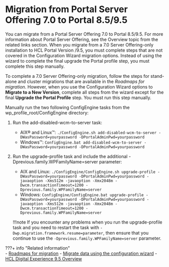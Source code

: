 # Migration from Portal Server Offering 7.0 to Portal 8.5/9.5

You can migrate from a Portal Server Offering 7.0 to Portal 8.5/9.5. For more information about Portal Server Offering, see the Overview topic from the related links section. When you migrate from a 7.0 Server Offering-only installation to HCL Portal Version /9.5, you must complete steps that are not covered in the Configuration Wizard migration options. Instead of using the wizard to complete the final upgrade the Portal profile step, you must complete this step manually.

To complete a 7.0 Server Offering-only migration, follow the steps for stand-alone and cluster migrations that are available in the *Roadmaps for migration*. However, when you use the Configuration Wizard options to **Migrate to a New Version**, complete all steps from the wizard except for the final **Upgrade the Portal Profile** step. You must run this step manually.

Manually run the two following ConfigEngine tasks from the wp_profile_root/ConfigEngine directory:

1.  Run the add-disabled-wcm-to-server task:

    -   AIX® and Linux™: `./ConfigEngine.sh add-disabled-wcm-to-server -DWasPassword=yourpassword -DPortalAdminPwd=yourpassword`
    -   Windows™: `ConfigEngine.bat add-disabled-wcm-to-server -DWasPassword=yourpassword -DPortalAdminPwd=yourpassword`

2.  Run the upgrade-profile task and include the additional -Dprevious.family.WPFamilyName=server parameter:

    -   AIX and Linux: `./ConfigEngine/ConfigEngine.sh upgrade-profile -DWasPassword=yourpassword -DPortalAdminPwd=yourpassword -javaoption -Xms512m -javaoption -Xmx2048m -Dwcm.transactionTimeout=1200 -Dprevious.family.WPFamilyName=server`
    -   Windows: `ConfigEngine/ConfigEngine.bat upgrade-profile -DWasPassword=yourpassword -DPortalAdminPwd=yourpassword -javaoption -Xms512m -javaoption -Xmx2048m -Dwcm.transactionTimeout=1200 -Dprevious.family.WPFamilyName=server`
    
    !!!note
        If you encounter any problems when you run the upgrade-profile task and you need to restart the task with `-Dwp.migration.framework.resume=parameter`, then ensure that you continue to use the `-Dprevious.family.WPFamilyName=server` parameter.

???+ info "Related information"  
    -   [Roadmaps for migration](../../../../../deployment/manage/migrate/planning_migration/rm_migration/index.md)
    -   [Migrate data using the configuration wizard](../../../../../deployment/manage/migrate/migrate_using_cfgwizard/index.md)
    -   [HCL Digital Experience 9.5 Overview](../../../../../get_started/product_overview/index.md#hcl-digital-experience-cloud-native)

